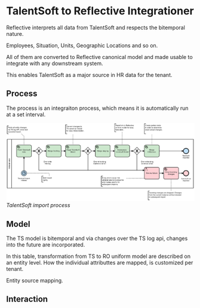 # TalentSoft to Reflective Integrationer

Reflective interprets all data from TalentSoft and respects the bitemporal nature.

Employees, Situation, Units, Geographic Locations and so on.

All of them are converted to Reflective canonical model and made usable to integrate with any downstream system.

This enables TalentSoft as a major source in HR data for the tenant.

## Process
The process is an integraiton process, which means it is automatically run at a set interval.

![](./talentsoft-import.png)
*TalentSoft import process*

## Model
The TS model is bitemporal and via changes over the TS log api, changes into the future are incorporated.

In this table, transformation from TS to RO uniform model are described on an entity level.
How the individual attributtes are mapped, is customized per tenant.

Entity source mapping.



## Interaction